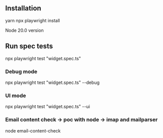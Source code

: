 
## Installation

yarn 
npx playwright install

Node 20.0 version

## Run spec tests

npx playwright test "widget.spec.ts" 

### Debug mode
npx playwright test "widget.spec.ts" --debug                 

### UI mode 
npx playwright test "widget.spec.ts" --ui 


### Email content check -> poc with node -> imap and mailparser
node email-content-check



